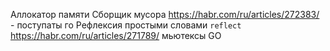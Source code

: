 Аллокатор памяти
Сборщик мусора
https://habr.com/ru/articles/272383/ - поступаты го
Рефлексия простыми словами `reflect`
https://habr.com/ru/articles/271789/ мьютексы GO